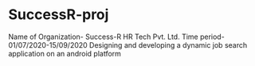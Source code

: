 # SuccessR-proj
Name of Organization- Success-R HR Tech Pvt. Ltd.
Time period- 01/07/2020-15/09/2020
Designing and developing a dynamic job search application on an android platform
